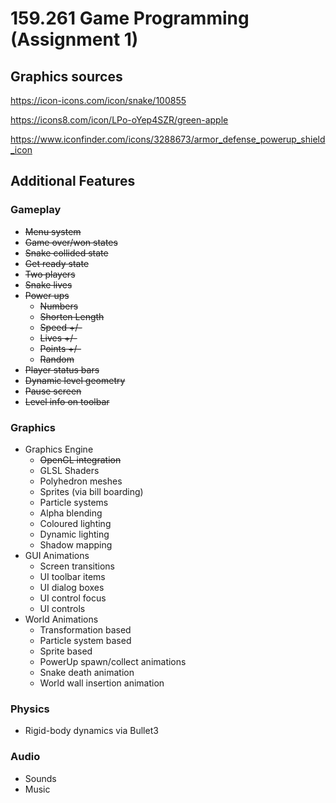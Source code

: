 # 159.261 Game Programming (Assignment 1)
## Graphics sources
https://icon-icons.com/icon/snake/100855

https://icons8.com/icon/LPo-oYep4SZR/green-apple

https://www.iconfinder.com/icons/3288673/armor_defense_powerup_shield_icon

## Additional Features

### Gameplay
- ~~Menu system~~
- ~~Game over/won states~~
- ~~Snake collided state~~
- ~~Get ready state~~
- ~~Two players~~
- ~~Snake lives~~
- ~~Power ups~~
    - ~~Numbers~~
    - ~~Shorten Length~~
    - ~~Speed +/-~~
    - ~~Lives +/-~~
    - ~~Points +/-~~
    - ~~Random~~
- ~~Player status bars~~
- ~~Dynamic level geometry~~
- ~~Pause screen~~
- ~~Level info on toolbar~~

### Graphics
- Graphics Engine
  - ~~OpenGL integration~~
  - GLSL Shaders
  - Polyhedron meshes
  - Sprites (via bill boarding)
  - Particle systems
  - Alpha blending
  - Coloured lighting
  - Dynamic lighting
  - Shadow mapping
- GUI Animations
  - Screen transitions
  - UI toolbar items
  - UI dialog boxes
  - UI control focus
  - UI controls
- World Animations
  - Transformation based
  - Particle system based
  - Sprite based
  - PowerUp spawn/collect animations
  - Snake death animation
  - World wall insertion animation

### Physics
- Rigid-body dynamics via Bullet3

### Audio
- Sounds
- Music
